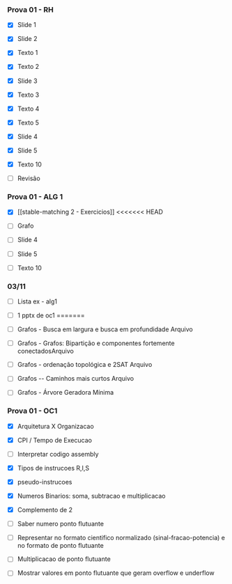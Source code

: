 
### Prova 01 - RH
- [x] Slide 1
- [x] Slide 2
- [x] Texto 1
- [x] Texto 2
- [x] Slide 3
- [x] Texto 3
- [x] Texto 4
- [x] Texto 5
- [x] Slide 4
- [x] Slide 5
- [x] Texto 10
- [ ] Revisão


### Prova 01 - ALG 1

- [x] [[stable-matching 2 - Exercicios]]
<<<<<<< HEAD
- [ ] Grafo
- [ ] Slide 4
- [ ] Slide 5
- [ ] Texto 10




### 03/11
- [ ] Lista ex -  alg1
- [ ] 1 pptx de oc1
=======
- [ ] Grafos - Busca em largura e busca em profundidade Arquivo
- [ ] Grafos - Grafos: Bipartição e componentes fortemente conectadosArquivo
- [ ] Grafos - ordenação topológica e 2SAT Arquivo
- [ ] Grafos -- Caminhos mais curtos Arquivo
- [ ] Grafos - Árvore Geradora Mínima


### Prova 01 - OC1
- [x] Arquitetura X Organizacao
- [x] CPI / Tempo de Execucao
- [ ] Interpretar codigo assembly
- [x] Tipos de instrucoes R,I,S
- [x] pseudo-instrucoes
- [x] Numeros Binarios: soma, subtracao e multiplicacao
- [x] Complemento de 2
- [ ] Saber numero ponto flutuante
- [ ] Representar no formato cientifico normalizado (sinal-fracao-potencia) e no formato de ponto flutuante
- [ ] Multiplicacao de ponto flutuante
- [ ] Mostrar valores em ponto flutuante que geram overflow e underflow



